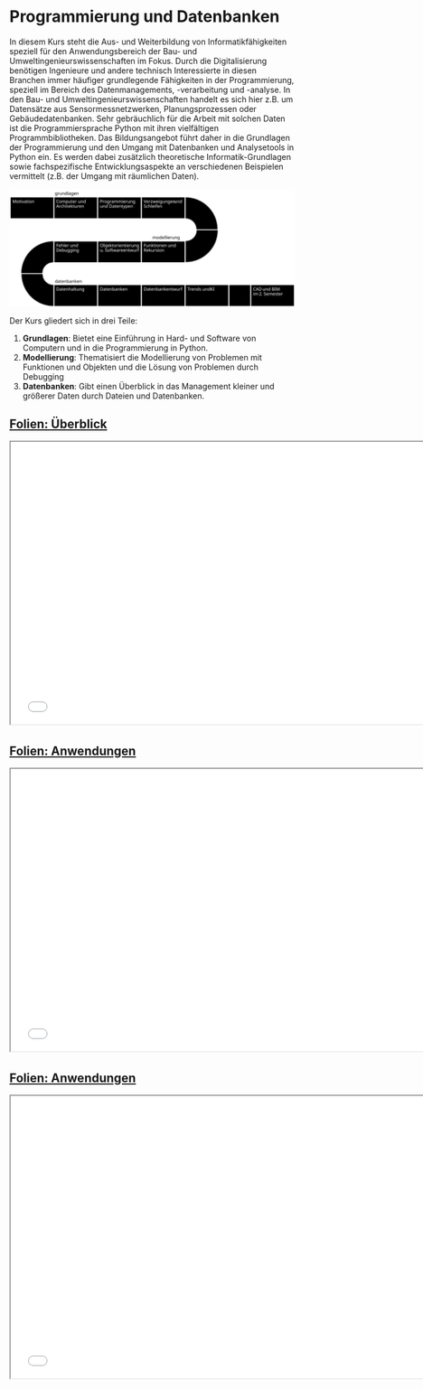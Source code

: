# Programmierung und Datenbanken

In diesem Kurs steht die Aus- und Weiterbildung von Informatikfähigkeiten speziell für den Anwendungsbereich der Bau- und Umweltingenieurswissenschaften im Fokus. Durch die Digitalisierung benötigen Ingenieure und andere technisch Interessierte in diesen Branchen immer häufiger grundlegende Fähigkeiten in der Programmierung, speziell im Bereich des Datenmanagements, -verarbeitung und -analyse. In den Bau- und Umweltingenieurswissenschaften handelt es sich hier z.B. um Datensätze aus Sensormessnetzwerken, Planungsprozessen oder Gebäudedatenbanken. Sehr gebräuchlich für die Arbeit mit solchen Daten ist die Programmiersprache Python mit ihren vielfältigen Programmbibliotheken. Das Bildungsangebot führt daher in die Grundlagen der Programmierung und den Umgang mit Datenbanken und Analysetools in Python ein. Es werden dabei zusätzlich theoretische Informatik-Grundlagen sowie fachspezifische Entwicklungsaspekte an verschiedenen Beispielen vermittelt (z.B. der Umgang mit räumlichen Daten).

![Programm des Kurses](lectures/images/ablauf.svg)

Der Kurs gliedert sich in drei Teile:
1. **Grundlagen**: Bietet eine Einführung in Hard- und Software von Computern und in die Programmierung in Python.
2. **Modellierung**: Thematisiert die Modellierung von Problemen mit Funktionen und Objekten und die Lösung von Problemen durch Debugging
3. **Datenbanken**: Gibt einen Überblick in das Management kleiner und größerer Daten durch Dateien und Datenbanken.

## <a href="/slides/01a_Ueberblick.html">Folien: Überblick</a>
<iframe src="slides/01a_Ueberblick.html" width="750" height="500"></iframe>

## <a href="/slides/01b_Anwendungen.html">Folien: Anwendungen</a>
<iframe src="slides/01b_Anwendungen.html" width="750" height="500"></iframe>


## <a href="/slides/01c_Computerhardware.html">Folien: Anwendungen</a>
<iframe src="slides/01c_Computerhardware.html" width="750" height="500"></iframe>
